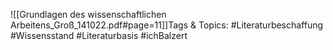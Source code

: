 
![[Grundlagen des wissenschaftlichen Arbeitens_Groß_141022.pdf#page=11]]Tags & Topics:
   #Literaturbeschaffung
   #Wissensstand
   #Literaturbasis
   #ichBalzert